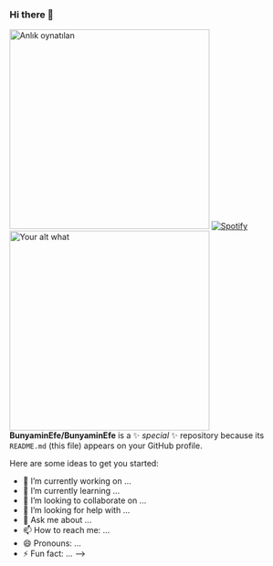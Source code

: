 ### Hi there 👋
[<img src="https://now-playing-codestackr.vercel.app/api/spotify-playing" alt="Anlık oynatılan" width="350"/>](https://open.spotify.com/user/4rvni9j5l95p58zr60wicwlwk)
[![Spotify](https://now-playing-codestackr.vercel.app/api/spotify-playing)](https://open.spotify.com/user/4rvni9j5l95p58zr60wicwlwk)
[<img src="https://spoti-arka.bunyaminefe.vercel.app/api/run-spotify-status" alt="Your alt what" width="350" />](https://open.spotify.com/user/4rvni9j5l95p58zr60wicwlwk)
**BunyaminEfe/BunyaminEfe** is a ✨ _special_ ✨ repository because its `README.md` (this file) appears on your GitHub profile.

Here are some ideas to get you started:

- 🔭 I’m currently working on ...
- 🌱 I’m currently learning ...
- 👯 I’m looking to collaborate on ...
- 🤔 I’m looking for help with ...
- 💬 Ask me about ...
- 📫 How to reach me: ...
- 😄 Pronouns: ...
- ⚡ Fun fact: ...
-->

